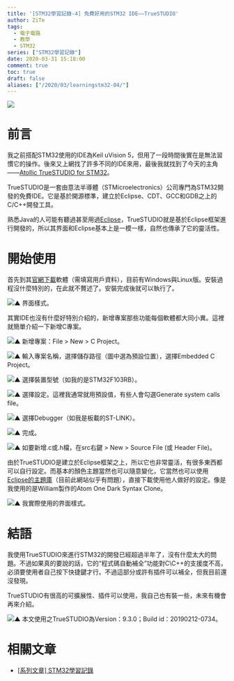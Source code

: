 ```yaml
---
title: '[STM32學習記錄-4] 免費好用的STM32 IDE——TrueSTUDIO'
author: ZiTe
tags:
  - 電子電路
  - 教學
  - STM32
series: ["STM32學習記錄"]
date: 2020-03-31 15:18:00
comment: true
toc: true
draft: false
aliases: ["/2020/03/learningstm32-04/"]
---
```

![](https://1.bp.blogspot.com/-jpislKTRwlY/XomHrzCsbVI/AAAAAAAACCk/ambFVA1uD4guODQ_Zurcc9CNpkfhFiiQwCKgBGAsYHg/s640/Screenshot%2B%252811%2529.png)

# 前言

我之前搭配STM32使用的IDE為Keil uVision 5，但用了一段時間後實在是無法習慣它的操作。後來又上網找了許多不同的IDE來用，最後我就找到了今天的主角——[Atollic TrueSTUDIO for STM32](https://atollic.com/truestudio/)。

<!--more-->

TrueSTUDIO是一套由意法半導體（STMicroelectronics）公司專門為STM32開發的免費IDE。它是基於開源標準，建立於Eclipse、CDT、GCC和GDB之上的C/C++開發工具。  

熟悉Java的人可能有聽過甚至用過[Eclipse](https://www.eclipse.org/)，TrueSTUDIO就是基於Eclipse框架進行開發的，所以其界面和Eclipse基本上是一模一樣，自然也傳承了它的靈活性。  

# 開始使用

首先到其[官網下載](https://atollic.com/resources/download/)軟體（需填寫用戶資料），目前有Windows與Linux版。安裝過程沒什麼特別的，在此就不贅述了。安裝完成後就可以執行了。  

![▲ 界面樣式。](https://1.bp.blogspot.com/-tq_EUl3acBg/XomHr6bMzAI/AAAAAAAACCk/GsC-z1-5ZWw0yuHSo8wpEqrhkviURouIACKgBGAsYHg/s1600/Screenshot%2B%252812%2529.png)

其實IDE也沒有什麼好特別介紹的，新增專案那些功能每個軟體都大同小異。這裡就簡單介紹一下新增C專案。  

![▲ 新增專案：File > New > C Project。](https://1.bp.blogspot.com/-GvkgWX6JYcQ/XomHr8uDR3I/AAAAAAAACCk/YCdA0MHFjWkhNssZSor_jdMVb1bbGwYhwCKgBGAsYHg/s1600/Screenshot%2B%252815%2529.png)

![▲ 輸入專案名稱，選擇儲存路徑（圖中選為預設位置），選擇Embedded C Project。](https://1.bp.blogspot.com/-SPbqGREFSJs/XomHrwgbY9I/AAAAAAAACCk/lY-WPeuBrXAILbIM8csga7w6nwCCDmA9gCKgBGAsYHg/s1600/Screenshot%2B%252816%2529_LI.jpg)

![▲ 選擇裝置型號（如我的是STM32F103RB）。](https://1.bp.blogspot.com/-Vm1ztTY0_-8/XomHr0suhOI/AAAAAAAACCk/pzukkC1dhRMnawtO1HILrexAwlukifBRgCKgBGAsYHg/s1600/Screenshot%2B%252817%2529.png)

![▲ 選擇設定。這裡我通常就用預設值，有些人會勾選Generate system calls file。](https://1.bp.blogspot.com/-d9-LvMwLYIQ/XomHr7_5y4I/AAAAAAAACCk/mNizOlEnykcNU7YwSTUbDI8DQ4YE0TrJgCKgBGAsYHg/s1600/Screenshot%2B%252818%2529.png)

![▲ 選擇Debugger（如我是板載的ST-LINK）。](https://1.bp.blogspot.com/-kQdAbyrZ6L4/XomHr_bmSKI/AAAAAAAACCk/N-tBisDjSKQdNmkk0oTMpNa-6br_4QZ_QCKgBGAsYHg/s1600/Screenshot%2B%252819%2529.png)

![▲ 完成。](https://1.bp.blogspot.com/-N43j_FUjMeM/XomHr4gkTUI/AAAAAAAACCk/QyzTLiL25kgGLZ6blIxRNV1v0J4BWVkagCKgBGAsYHg/s1600/Screenshot%2B%252820%2529.png)

![▲ 如要新增.c或.h檔，在src右鍵 > New > Source File (或 Header File)。](https://1.bp.blogspot.com/-96OhBtd2iTw/XomHr7_lnbI/AAAAAAAACCk/JqsDHSwIS9035Onm6WFFEj3nbD8FM54JQCKgBGAsYHg/s1600/Screenshot%2B%252821%2529.png)

由於TrueSTUDIO是建立於Eclipse框架之上，所以它也非常靈活，有很多東西都可以自行設定。而基本的顏色主題當然也可以隨意變化，它當然也可以使用[Eclipse的主題庫](http://eclipsecolorthemes.org/)（目前此網站似乎有問題），直接下載使用他人做好的設定。像是我使用的是William製作的Atom One Dark Syntax Clone。  

![▲ 我實際使用的界面樣式。](https://1.bp.blogspot.com/-MrrPmveWI7A/XomHr7ooq5I/AAAAAAAACCk/iSThUurHcq8iMAgnaWhpBjsfPB1Z13jxACKgBGAsYHg/s1600/Screenshot%2B%252828%2529.png)

# 結語

我使用TrueSTUDIO來進行STM32的開發已經超過半年了，沒有什麼太大的問題。不過如果真的要說的話，它的“程式碼自動補全”功能對C\\C++的支援度不高，必須要使用者自己按下快捷鍵才行。不過這部分或許有插件可以補全，但我目前還沒發現。  

TrueSTUDIO有很高的可擴展性、插件可以使用，我自己也有裝一些，未來有機會再來介紹。  

![▲ 本文使用之TrueSTUDIO為Version：9.3.0；Build id：20190212-0734。](https://1.bp.blogspot.com/-XRXvwadDtVs/XomHrwMB8wI/AAAAAAAACCk/4qRVLrqHApYbyNlYXsg_ks_ZMPqKOtGRACKgBGAsYHg/s1600/Screenshot%2B%252813%2529.png)


# 相關文章

* [\[系列文章\] STM32學習記錄](/pages/serial/s-learningstm32.html)